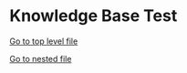 # Knowledge Base Test

[Go to top level file](top-level-file.md)

[Go to nested file](sub/nested-file.md)
